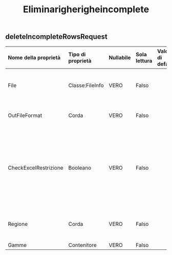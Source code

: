﻿---
title: Eliminarigherigheincomplete
second_title: Aspose.Cells Cloud Documen
type: docs
url: /it/specification/model/deleteincompleterowsrequest/
description: "Aspose.Cells Specifica del modello cloud: EliminaIncompleteRowsRequest. Gestisci facilmente Excel e altri fogli di calcolo con funzionalità come apertura, generazione, modifica, divisione, unione, confronto e conversione"
kwords: Excel, Office, Foglio di calcolo, Cloud REST API, EliminaIncompleteRowsRequest
weight: 50
---
## **deleteIncompleteRowsRequest**

 

| Nome della proprietà| Tipo di proprietà| Nullabile| Sola lettura| Valore di default| Descrizione|
|:- |:- |:- |:- |:- |:- |
| File| Classe:FileInfo| VERO| Falso|| File di fogli di calcolo che richiedono l'integrazione dei dati.|
| OutFileFormat| Corda| VERO| Falso||terminare la pulizia dei dati, outfile`s file format. `|
| CheckExcelRestrizione| Booleano| VERO| Falso|| Se controllare la restrizione del file del foglio di calcolo quando l'utente modifica gli oggetti correlati alle celle.|
| Regione| Corda| VERO| Falso|| Le impostazioni regionali per la cartella di lavoro.|
| Gamme| Contenitore| VERO| Falso|||

